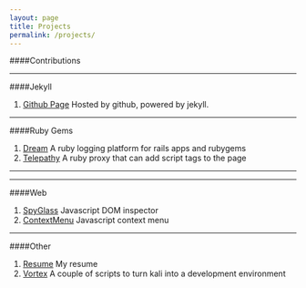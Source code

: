 ```yaml
---
layout: page
title: Projects
permalink: /projects/
---
```


####Contributions
<!--
1. [GnuRadio](https://github.com/gnuradio/gnuradio)
	- Fixed Swig files to allow creation of wrappers in other languages
2. [PointCloud](https://github.com/PointCloudLibrary/pcl)
	- Built Swig files to support multi-language wrappers
-->
- - -

####Jekyll
1. [Github Page](https://github.com/avecchio/avecchio.github.io) Hosted by github, powered by jekyll.

- - -

####Ruby Gems
1. [Dream](https://github.com/avecchio/dream) A ruby logging platform for rails apps and rubygems
2. [Telepathy](https://github.com/avecchio/telepathy) A ruby proxy that can add script tags to the page

<!--
1. [Dagger](https://github.com/avecchio/dagger) An interface to [fog](http://fog.io), [chef](), and [puppet]()
2. [Keytool](https://github.com/avecchio/keytool) Authentication and Administration for Sinatra
3. [Dock](https://github.com/avecchio/dock) ORM supporting multiple databases across the ruby framework.
-->

- - -

<!--

####Rails
1. [Citadel](https://github.com/avecchio/citadel) Web gui for the [Dagger](https://github.com/avecchio/dagger) gem
2. [RobotLabs](https://github.com/avecchio/robotlabs)
- - -

####Sinatra
1. [Sinatra Base](https://github.com/sinatra_base) A template sinatra app base for my dev projects
2. [Rubygraph](https://github.com/avecchio/rubygraph) An app to show gem dependencies
3. [WatchDog](https://github.com/avecchio/watchdog) A watchdog to monitor services
4. [BuzzCloud](https://github.com/avecchio/buzzcloud) A fun app using [d3]() and [hadoop]() to poke fun at buzzwords listed in actual documents

- - -

####First Robotics
1. [Swerve Drive](https://github.com/avecchio/frc_swerve)
2. [A](https://github.com/avecchio/)

- - -

####Android

1. [Mouse](https://bitbucket.org/sparkysglitch/)
2. [Pointcloud](https://github.com/avecchio/pcl-android)
3. [GnuRadio](https://github.com/avecchio/gnuradio-android)

- - -

####Arduino

1. [Motors](https://bitbucket.org/sparkysglitch/)
2. [Sensors](https://bitbucket.org/sparkysglitch/)
3. [Camera](https://bitbucket.org/sparkysglitch/)

- - -

####Chef Recipes
1. [RobotLabs](https://github.com/avecchio/robotlabs) A chef cookbook for launching the robotlabs framework.
2. [Scholar](https://github.com/avecchio/scholar//example.net/) A chef cookbook for launching the scholar framework.
3. [Swiss](https://github.com/avecchio/swiss) A template chef recipe for sinatra and rails apps using [foreman]() and [whenever]() based off of the [pophealth]() recipe
4. [RubyGraph](https://github.com/avecchio/rubygraph-chef)
5. [Watchdog](https://github.com/avecchio/watchdog-chef)
6. [BuzzCloud](https://github.com/avecchio/buzzcloud-chef)

-->

- - -

####Web
1. [SpyGlass](https://github.com/avecchio/spyglass) Javascript DOM inspector
2. [ContextMenu](https://github.com/avecchio/contextmenu) Javascript context menu

- - -


####Other
1. [Resume](https://github.com/avecchio/resume) My resume
2. [Vortex](https://github.com/avecchio/vortex) A couple of scripts to turn kali into a development environment
